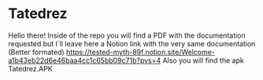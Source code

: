 # Tatedrez
Hello there!
Inside of the repo you will find a PDF with the documentation requested but I´ll leave here a Notion link with the very same documentation (Better formated)
https://tested-myth-89f.notion.site/Welcome-a1b43eb22d6e46baa4cc1c65bb09c71b?pvs=4
Also you will find the apk Tatedrez.APK
